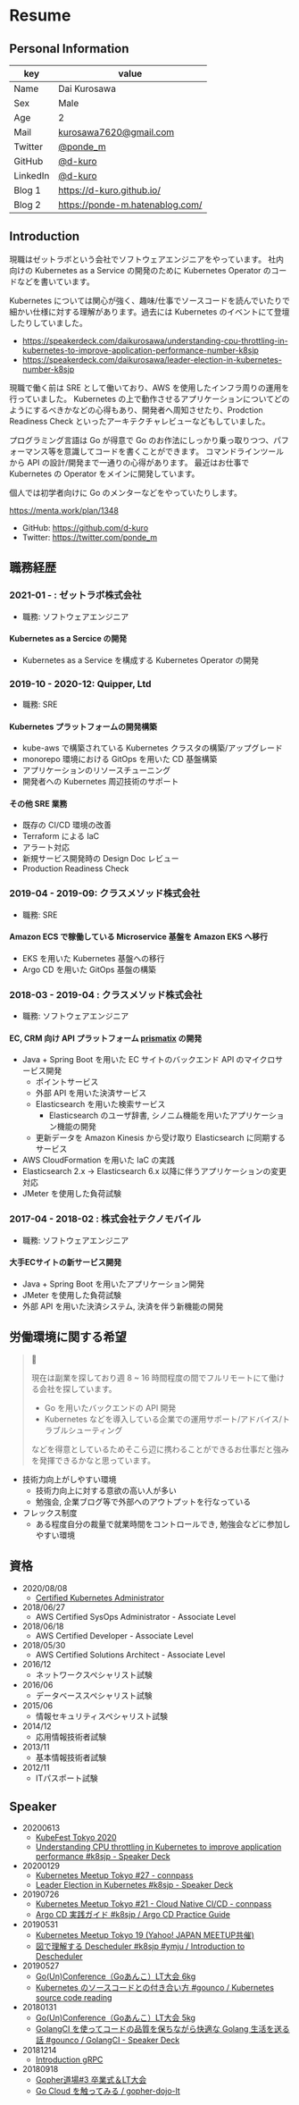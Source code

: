 # Resume

## Personal Information

| key | value |
| --- | ----- |
| Name     | Dai Kurosawa                                            |
| Sex      | Male                                                    |
| Age      | 2                                                      |
| Mail     | [kurosawa7620@gmail.com](mailto:kurosawa7620@gmail.com) |
| Twitter  | [@ponde_m](https://twitter.com/ponde_m)                 |
| GitHub   | [@d-kuro](https://github.com/d-kuro)                    |
| LinkedIn | [@d-kuro](https://www.linkedin.com/in/d-kuro/)          |
| Blog 1   | https://d-kuro.github.io/                               |
| Blog 2   | https://ponde-m.hatenablog.com/                         |

## Introduction

現職はゼットラボという会社でソフトウェアエンジニアをやっています。
社内向けの Kubernetes as a Service の開発のために Kubernetes Operator のコードなどを書いています。

Kubernetes については関心が強く、趣味/仕事でソースコードを読んでいたりで細かい仕様に対する理解があります。過去には Kubernetes のイベントにて登壇したりしていました。

* https://speakerdeck.com/daikurosawa/understanding-cpu-throttling-in-kubernetes-to-improve-application-performance-number-k8sjp
* https://speakerdeck.com/daikurosawa/leader-election-in-kubernetes-number-k8sjp

現職で働く前は SRE として働いており、AWS を使用したインフラ周りの運用を行っていました。
Kubernetes の上で動作させるアプリケーションについてどのようにするべきかなどの心得もあり、開発者へ周知させたり、Prodction Readiness Check といったアーキテクチャレビューなどもしていました。

プログラミング言語は Go が得意で Go のお作法にしっかり乗っ取りつつ、パフォーマンス等を意識してコードを書くことができます。
コマンドラインツールから API の設計/開発まで一通りの心得があります。
最近はお仕事で Kubernetes の Operator をメインに開発しています。

個人では初学者向けに Go のメンターなどをやっていたりします。

https://menta.work/plan/1348

* GitHub: https://github.com/d-kuro
* Twitter: https://twitter.com/ponde_m

## 職務経歴

### 2021-01 - : ゼットラボ株式会社

* 職務: ソフトウェアエンジニア

#### Kubernetes as a Sercice の開発

* Kubernetes as a Service を構成する Kubernetes Operator の開発

### 2019-10 - 2020-12: Quipper, Ltd

* 職務: SRE

#### Kubernetes プラットフォームの開発構築

* kube-aws で構築されている Kubernetes クラスタの構築/アップグレード
* monorepo 環境における GitOps を用いた CD 基盤構築
* アプリケーションのリソースチューニング
* 開発者への Kubernetes 周辺技術のサポート

#### その他 SRE 業務

* 既存の CI/CD 環境の改善
* Terraform による IaC
* アラート対応
* 新規サービス開発時の Design Doc レビュー
* Production Readiness Check

### 2019-04 - 2019-09: クラスメソッド株式会社

* 職務: SRE

#### Amazon ECS で稼働している Microservice 基盤を Amazon EKS へ移行

* EKS を用いた Kubernetes 基盤への移行
* Argo CD を用いた GitOps 基盤の構築

### 2018-03 - 2019-04 : クラスメソッド株式会社

* 職務: ソフトウェアエンジニア

#### EC, CRM 向け API プラットフォーム [prismatix](https://prismatix.jp/) の開発

* Java + Spring Boot を用いた EC サイトのバックエンド API のマイクロサービス開発
  * ポイントサービス
  * 外部 API を用いた決済サービス
  * Elasticsearch を用いた検索サービス
    * Elasticsearch のユーザ辞書, シノニム機能を用いたアプリケーション機能の開発
  * 更新データを Amazon Kinesis から受け取り Elasticsearch に同期するサービス
* AWS CloudFormation を用いた IaC の実践
* Elasticsearch 2.x -> Elasticsearch 6.x 以降に伴うアプリケーションの変更対応
* JMeter を使用した負荷試験

### 2017-04 - 2018-02 : 株式会社テクノモバイル

* 職務: ソフトウェアエンジニア

#### 大手ECサイトの新サービス開発

* Java + Spring Boot を用いたアプリケーション開発
* JMeter を使用した負荷試験
* 外部 API を用いた決済システム, 決済を伴う新機能の開発

## 労働環境に関する希望

> 📝
>
> 現在は副業を探しており週 8 ~ 16 時間程度の間でフルリモートにて働ける会社を探しています。
> 
> * Go を用いたバックエンドの API 開発
> * Kubernetes などを導入している企業での運用サポート/アドバイス/トラブルシューティング
> 
> などを得意としているためそこら辺に携わることができるお仕事だと強みを発揮できるかなと思っています。

* 技術力向上がしやすい環境
  * 技術力向上に対する意欲の高い人が多い
  * 勉強会, 企業ブログ等で外部へのアウトプットを行なっている
* フレックス制度
  * ある程度自分の裁量で就業時間をコントロールでき, 勉強会などに参加しやすい環境

## 資格

* 2020/08/08
  * [Certified Kubernetes Administrator](https://github.com/d-kuro/resume/issues/11)
* 2018/06/27
  * AWS Certified SysOps Administrator - Associate Level
* 2018/06/18
  * AWS Certified Developer - Associate Level
* 2018/05/30
  * AWS Certified Solutions Architect - Associate Level
* 2016/12
  * ネットワークスペシャリスト試験
* 2016/06
  * データベーススペシャリスト試験
* 2015/06
  * 情報セキュリティスペシャリスト試験
* 2014/12
  * 応用情報技術者試験
* 2013/11
  * 基本情報技術者試験
* 2012/11
  * ITパスポート試験

## Speaker

* 20200613
  * [KubeFest Tokyo 2020](https://k8sjp.github.io/kubefest-2020/)
  * [Understanding CPU throttling in Kubernetes to improve application performance #k8sjp - Speaker Deck](https://speakerdeck.com/daikurosawa/understanding-cpu-throttling-in-kubernetes-to-improve-application-performance-number-k8sjp)
* 20200129
  * [Kubernetes Meetup Tokyo #27 - connpass](https://k8sjp.connpass.com/event/162343/)
  * [Leader Election in Kubernetes #k8sjp - Speaker Deck](https://speakerdeck.com/daikurosawa/leader-election-in-kubernetes-number-k8sjp)
* 20190726
  * [Kubernetes Meetup Tokyo #21 - Cloud Native CI/CD - connpass](https://k8sjp.connpass.com/event/138375/)
  * [Argo CD 実践ガイド #k8sjp / Argo CD Practice Guide](https://speakerdeck.com/daikurosawa/argo-cd-practice-guide)
* 20190531
  * [Kubernetes Meetup Tokyo 19 (Yahoo! JAPAN MEETUP共催)](https://k8sjp.connpass.com/event/126207/)
  * [図で理解する Descheduler #k8sjp #ymju / Introduction to Descheduler](https://speakerdeck.com/daikurosawa/introduction-to-descheduler)
* 20190527
  * [Go(Un)Conference（Goあんこ）LT大会 6kg](https://gounconference.connpass.com/event/129090/)
  * [Kubernetes のソースコードとの付き合い方 #gounco / Kubernetes source code reading](https://speakerdeck.com/daikurosawa/kubernetes-source-code-reading)
* 20180131
  * [Go(Un)Conference（Goあんこ）LT大会 5kg](https://gounconference.connpass.com/event/112942/)
  * [GolangCI を使ってコードの品質を保ちながら快適な Golang 生活を送る話 #gounco / GolangCI - Speaker Deck](https://speakerdeck.com/daikurosawa/golangci)
* 20181214
  * [Introduction gRPC](https://speakerdeck.com/daikurosawa/introduction-grpc)
* 20180918
  * [Gopher道場#3 卒業式＆LT大会](https://mercari.connpass.com/event/101178/)
  * [Go Cloud を触ってみる / gopher-dojo-lt](https://speakerdeck.com/daikurosawa/gopher-dojo-lt)
